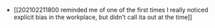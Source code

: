 - [[202102211800 reminded me of one of the first times I really noticed explicit bias in the workplace, but didn't call ita out at the time]]